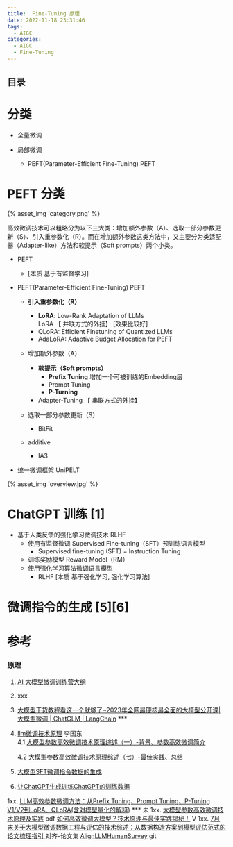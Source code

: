 ```yaml
---
title:  Fine-Tuning 原理
date: 2022-11-18 23:31:46
tags:
  - AIGC
categories:
  - AIGC  
  - Fine-Tuning
---
```


<p></p>
<!-- more -->

## 目录
<!-- toc -->

# 分类
+ 全量微调

+ 局部微调
  + PEFT(Parameter-Efficient Fine-Tuning)  PEFT

# PEFT 分类 

{% asset_img 'category.png' %}

高效微调技术可以粗略分为以下三大类：增加额外参数（A）、选取一部分参数更新（S）、引入重参数化（R）。而在增加额外参数这类方法中，又主要分为类适配器（Adapter-like）方法和软提示（Soft prompts）两个小类。


+ PEFT
  + [本质   基于有监督学习]

+ PEFT(Parameter-Efficient Fine-Tuning)  PEFT
    + **引入重参数化（R）**    
      + **LoRA**: Low-Rank Adaptation of LLMs    
        LoRA   【 并联方式的外挂】 [效果比较好]
      + QLoRA: Efficient Finetuning of Quantized LLMs
      + AdaLoRA: Adaptive Budget Allocation for PEFT      
      
    + 增加额外参数（A）
        + **软提示（Soft prompts）** 
          + **Prefix Tuning**
            增加一个可被训练的Embedding层
          + Prompt Tuning
          + **P-Turning**        
        + Adapter-Tuning   【 串联方式的外挂】       
        
    + 选取一部分参数更新（S）
      + BitFit
      
    + additive
      + IA3  
    
+ 统一微调框架
    UniPELT

{% asset_img 'overview.jpg' %}

# ChatGPT 训练  [1]
- 基于人类反馈的强化学习微调技术 RLHF
  - 使用有监督微调 Supervised Fine-tuning（SFT）预训练语言模型
    + Supervised fine-tuning (SFT)
      = Instruction Tuning
  - 训练奖励模型 Reward Model（RM）
  - 使用强化学习算法微调语言模型
    + RLHF
      [本质  基于强化学习, 强化学习算法]  
      
# 微调指令的生成 [5][6]

# 参考
### 原理
1. [AI 大模型微调训练营大纲](https://shimo.im/docs/KlkKv4XQDouwWRqd/read) 

2. xxx

3. [大模型干货教程看这一个就够了~2023年全网最硬核最全面的大模型公开课|大模型微调 | ChatGLM | LangChain](https://www.bilibili.com/video/BV1t8411D7v4?p=8) ***

4. [llm微调技术原理](https://github.com/www6v/llm-action#llm%E5%BE%AE%E8%B0%83%E6%8A%80%E6%9C%AF%E5%8E%9F%E7%90%86)  李国东  
   4.1 [大模型参数高效微调技术原理综述（一）-背景、参数高效微调简介](https://zhuanlan.zhihu.com/p/635152813)

   4.2  [大模型参数高效微调技术原理综述（七）-最佳实践、总结](https://zhuanlan.zhihu.com/p/649755252)

5. [大模型SFT微调指令数据的生成](https://zhuanlan.zhihu.com/p/650596719)

6. [让ChatGPT生成训练ChatGPT的训练数据](https://zhuanlan.zhihu.com/p/618334308)

1xx. [LLM高效参数微调方法：从Prefix Tuning、Prompt Tuning、P-Tuning V1/V2到LoRA、QLoRA(含对模型量化的解释)](https://blog.csdn.net/v_JULY_v/article/details/132116949) *** 未
1xx. [大模型参数高效微调技术原理及实践](https://aicarrier.feishu.cn/file/H1YvbRyacopEs6xzgZ8c9DDcnIh) pdf
   [如何高效微调大模型？技术原理与最佳实践揭秘！](https://www.bilibili.com/video/BV1qw411c7Hd/) V
1xx. [7月末关于大模型微调数据工程与评估的技术综述：从数据构造方案到模型评估范式的论文梳理指引 ](https://mp.weixin.qq.com/s?__biz=MzAxMjc3MjkyMg==&mid=2648402136&idx=1&sn=554331e397015c4da95fb0d0929f5aa1) 对齐-论文集
   [AlignLLMHumanSurvey](https://github.com/GaryYufei/AlignLLMHumanSurvey) git



